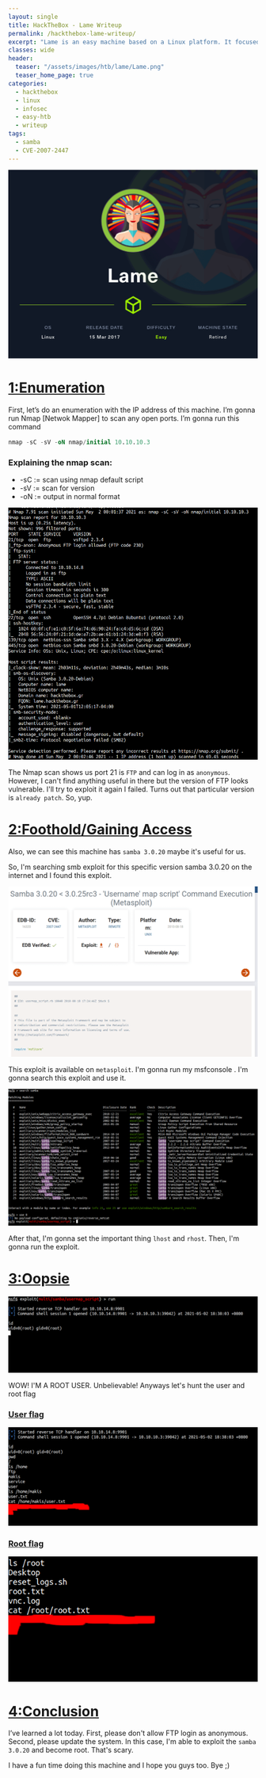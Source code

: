 ```yaml
---
layout: single
title: HackTheBox - Lame Writeup
permalink: /hackthebox-lame-writeup/
excerpt: "Lame is an easy machine based on a Linux platform. It focused on samba vulnerability which is CVE-2007-2447 (username map script) to gain root access."
classes: wide
header:
  teaser: "/assets/images/htb/lame/Lame.png"
  teaser_home_page: true
categories:
  - hackthebox
  - linux
  - infosec
  - easy-htb
  - writeup
tags:
  - samba
  - CVE-2007-2447
---
```



![hackthebox lame title card](/assets/images/htb/lame/Lame.png)

# <u>1:Enumeration</u>

First, let’s do an enumeration with the IP address of this machine. I’m gonna run Nmap [Netwok Mapper] to scan any open ports. I’m gonna run this command

```sql
nmap -sC -sV -oN nmap/initial 10.10.10.3
```
### Explaining the nmap scan:
* -sC	:= scan using nmap default script
* -sV	:= scan for version
* -oN := output in normal format

![2](/assets/images/htb/lame/2.png)

The Nmap scan shows us port 21 is `FTP` and can log in as `anonymous`. However, I can't find anything useful in there but the version of FTP looks vulnerable. I'll try to exploit it again I failed. Turns out that particular version is `already patch`. So, yup.

# <u>2:Foothold/Gaining Access</u>

Also, we can see this machine has `samba 3.0.20` maybe it's useful for us.

So, I'm searching smb exploit for this specific version samba 3.0.20 on the internet and I found this exploit.

![3](/assets/images/htb/lame/3.png)

This exploit is available on `metasploit`. I'm gonna run my msfconsole . I'm gonna search this exploit and use it.

![4](/assets/images/htb/lame/4.png)

After that, I'm gonna set the important thing `lhost` and `rhost`. Then, I'm gonna run the exploit.

# <u>3:Oopsie</u>

![5](/assets/images/htb/lame/5.png)

WOW! I'M A ROOT USER. Unbelievable! Anyways let's hunt the user and root flag

### <u>User flag</u>

![6](/assets/images/htb/lame/6.png)

### <u>Root flag</u>

![7](/assets/images/htb/lame/7.png)

# <u>4:Conclusion</u>

I’ve learned a lot today. First, please don't allow FTP login as anonymous. Second, please update the system. In this case, I'm able to exploit the `samba 3.0.20` and become root. That's scary.

I have a fun time doing this machine and I hope you guys too. Bye ;)